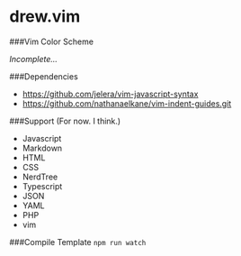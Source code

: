 drew.vim
===================

###Vim Color Scheme

*Incomplete...*

###Dependencies
- https://github.com/jelera/vim-javascript-syntax
- https://github.com/nathanaelkane/vim-indent-guides.git

###Support (For now. I think.)
- Javascript
- Markdown
- HTML
- CSS
- NerdTree
- Typescript
- JSON
- YAML
- PHP
- vim

###Compile Template
`npm run watch`
